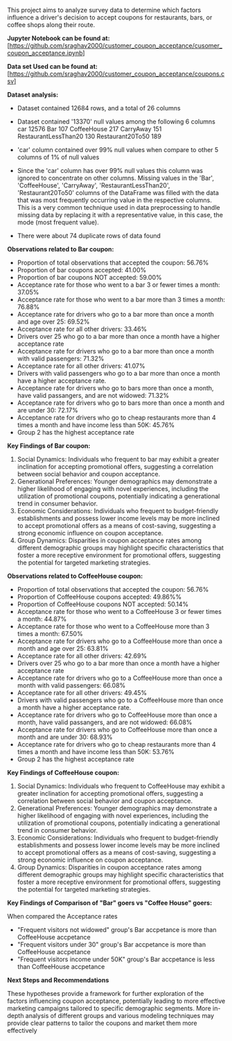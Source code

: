 This project aims to analyze survey data to determine which factors influence a driver's decision to accept coupons for restaurants, bars, or coffee shops along their route.

**Jupyter Notebook can be found at:**
[https://github.com/sraghav2000/customer_coupon_acceptance/cusomer_coupon_acceptance.ipynb]

**Data set Used can be found at:** 
[https://github.com/sraghav2000/customer_coupon_acceptance/coupons.csv]

**Dataset analysis:**

- Dataset contained 12684 rows, and a total of 26 columns
- Dataset contained '13370' null values among the following 6 columns 
car                     12576
Bar                       107
CoffeeHouse               217
CarryAway                 151
RestaurantLessThan20      130
Restaurant20To50          189

- 'car' column contained over 99% null values when compare to other 5 columns of 1% of null values

- Since the 'car' column has over 99% null values this column was ignored to concentrate on other columns. Missing values in the 'Bar', 'CoffeeHouse', 'CarryAway', 'RestaurantLessThan20', 'Restaurant20To50' columns of the DataFrame was filled with the data that was most frequently occurring value in the respective columns. This is a very common technique used in data preprocessing to handle missing data by replacing it with a representative value, in this case, the mode (most frequent value).

- There were about 74 duplicate rows of data found

**Observations related to Bar coupon:**

- Proportion of total observations that accepted the coupon: 56.76%
- Proportion of bar coupons accepted: 41.00%
- Proportion of bar coupons NOT accepted: 59.00%
- Acceptance rate for those who went to a bar 3 or fewer times a month: 37.05%
- Acceptance rate for those who went to a bar more than 3 times a month: 76.88%
- Acceptance rate for drivers who go to a bar more than once a month and age over 25: 69.52%
- Acceptance rate for all other drivers: 33.46%
- Drivers over 25 who go to a bar more than once a month have a higher acceptance rate
- Acceptance rate for drivers who go to a bar more than once a month with valid passengers: 71.32%
- Acceptance rate for all other drivers: 41.07%
- Drivers with valid passengers who go to a bar more than once a month have a higher acceptance rate.
- Acceptance rate for drivers who go to bars more than once a month, have valid passangers, and are not widowed: 71.32%
- Acceptance rate for drivers who go to bars more than once a month and are under 30: 72.17%
- Acceptance rate for drivers who go to cheap restaurants more than 4 times a month and have income less than 50K: 45.76%
- Group 2 has the highest acceptance rate

**Key Findings of Bar coupon:**

1.	Social Dynamics: Individuals who frequent to bar may exhibit a greater inclination for accepting promotional offers, suggesting a correlation between social behavior and coupon acceptance.
2.	Generational Preferences: Younger demographics may demonstrate a higher likelihood of engaging with novel experiences, including the utilization of promotional coupons, potentially indicating a generational trend in consumer behavior.
3.	Economic Considerations: Individuals who frequent to budget-friendly establishments and possess lower income levels may be more inclined to accept promotional offers as a means of cost-saving, suggesting a strong economic influence on coupon acceptance.
4.	Group Dynamics: Disparities in coupon acceptance rates among different demographic groups may highlight specific characteristics that foster a more receptive environment for promotional offers, suggesting the potential for targeted marketing strategies.


**Observations related to CoffeeHouse coupon:**

- Proportion of total observations that accepted the coupon: 56.76%
- Proportion of CoffeeHouse coupons accepted: 49.86%%
- Proportion of CoffeeHouse coupons NOT accepted: 50.14%
- Acceptance rate for those who went to a CoffeeHouse 3 or fewer times a month: 44.87%
- Acceptance rate for those who went to a CoffeeHouse more than 3 times a month: 67.50%
- Acceptance rate for drivers who go to a CoffeeHouse more than once a month and age over 25: 63.81%
- Acceptance rate for all other drivers: 42.69%
- Drivers over 25 who go to a bar more than once a month have a higher acceptance rate
- Acceptance rate for drivers who go to a CoffeeHouse more than once a month with valid passengers: 66.08%
- Acceptance rate for all other drivers: 49.45%
- Drivers with valid passengers who go to a CoffeeHouse more than once a month have a higher acceptance rate.
- Acceptance rate for drivers who go to CoffeeHouse more than once a month, have valid passangers, and are not widowed: 66.08%
- Acceptance rate for drivers who go to CoffeeHouse more than once a month and are under 30: 68.93%
- Acceptance rate for drivers who go to cheap restaurants more than 4 times a month and have income less than 50K: 53.76%
- Group 2 has the highest acceptance rate

**Key Findings of CoffeeHouse coupon:**

1.	Social Dynamics: Individuals who frequent to CoffeeHouse may exhibit a greater inclination for accepting promotional offers, suggesting a correlation between social behavior and coupon acceptance.
2.	Generational Preferences: Younger demographics may demonstrate a higher likelihood of engaging with novel experiences, including the utilization of promotional coupons, potentially indicating a generational trend in consumer behavior.
3.	Economic Considerations: Individuals who frequent to budget-friendly establishments and possess lower income levels may be more inclined to accept promotional offers as a means of cost-saving, suggesting a strong economic influence on coupon acceptance.
4.	Group Dynamics: Disparities in coupon acceptance rates among different demographic groups may highlight specific characteristics that foster a more receptive environment for promotional offers, suggesting the potential for targeted marketing strategies.

**Key Findings of Comparison of "Bar" goers vs "Coffee House" goers:** 

When compared the Acceptance rates
- "Frequent visitors not widowed" group's Bar accpetance is more than CoffeeHouse accpetance
- "Frequent visitors under 30" group's Bar accpetance is more than CoffeeHouse accpetance
- "Frequent visitors income under 50K" group's Bar accpetance is less than CoffeeHouse accpetance

**Next Steps and Recommendations**

These hypotheses provide a framework for further exploration of the factors influencing coupon acceptance, potentially leading to more effective marketing campaigns tailored to specific demographic segments. More in-depth analysis of different groups and various modeling techniques may provide clear patterns to tailor the coupons and market them more effectively 



